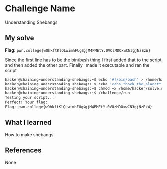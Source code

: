 # Challenge Name
Understanding Shebangs

## My solve
**Flag:** `pwn.college{wOhkftKlQLwimhFUgSgjM4PMEtY.0VOzMDOxwCN3gjNzEzW}`

Since the first line has to be the bin/bash thing I first added that to the script and then added the other part. Finally I made it executable and ran the script
```bash
hacker@chaining~understanding-shebangs:~$ echo '#!/bin/bash' > /home/hacker/solve.sh
hacker@chaining~understanding-shebangs:~$ echo 'echo "hack the planet"' >> /home/hacker/solve.sh
hacker@chaining~understanding-shebangs:~$ chmod +x /home/hacker/solve.sh
hacker@chaining~understanding-shebangs:~$ /challenge/run
Testing your script...
Perfect! Your flag:
Flag: pwn.college{wOhkftKlQLwimhFUgSgjM4PMEtY.0VOzMDOxwCN3gjNzEzW}
```

## What I learned
How to make shebangs

## References 
None
